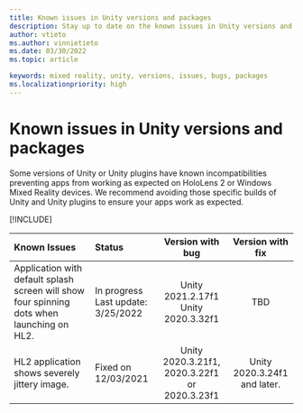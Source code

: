 ```yaml
---
title: Known issues in Unity versions and packages
description: Stay up to date on the known issues in Unity versions and packages.
author: vtieto
ms.author: vinnietieto
ms.date: 03/30/2022
ms.topic: article

keywords: mixed reality, unity, versions, issues, bugs, packages
ms.localizationpriority: high
---
```


# Known issues in Unity versions and packages

Some versions of Unity or Unity plugins have known incompatibilities preventing apps from working as expected on HoloLens 2 or Windows Mixed Reality devices.  We recommend avoiding those specific builds of Unity and Unity plugins to ensure your apps work as expected.

[!INCLUDE[](includes/xr/recommended-version.md)]

| Known Issues | Status | Version with bug | Version with fix |
| :----------- | :----- | :--------------: | :--------------: |
| Application with default splash screen will show four spinning dots when launching on HL2. |In progress<br> Last update:<br> 3/25/2022 | Unity 2021.2.17f1<br>  Unity 2020.3.32f1  | TBD |
| HL2 application shows severely jittery image. | Fixed on 12/03/2021 | Unity 2020.3.21f1, 2020.3.22f1<br> or 2020.3.23f1 | Unity 2020.3.24f1<br> and later. |
